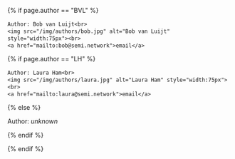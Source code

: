 <!-- Contains all authors -->

<!-- Author: Bob van Luijt -->
{% if page.author == "BVL" %}

    Author: Bob van Luijt<br>
    <img src="/img/authors/bob.jpg" alt="Bob van Luijt" style="width:75px"><br>
    <a href="mailto:bob@semi.network">email</a>

<!-- Author: Laura Ham -->
{% if page.author == "LH" %}

    Author: Laura Ham<br>
    <img src="/img/authors/laura.jpg" alt="Laura Ham" style="width:75px"><br>
    <a href="mailto:laura@semi.network">email</a>

<!-- Author unknown -->
{% else %}

Author: <i>unknown</i>

{% endif %}

{% endif %}